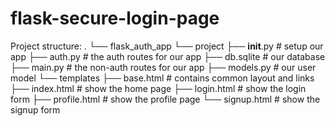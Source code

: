 # flask-secure-login-page


Project structure:
.
└── flask_auth_app
    └── project
        ├── __init__.py       # setup our app
        ├── auth.py           # the auth routes for our app
        ├── db.sqlite         # our database
        ├── main.py           # the non-auth routes for our app
        ├── models.py         # our user model
        └── templates
            ├── base.html     # contains common layout and links
            ├── index.html    # show the home page
            ├── login.html    # show the login form
            ├── profile.html  # show the profile page
            └── signup.html   # show the signup form